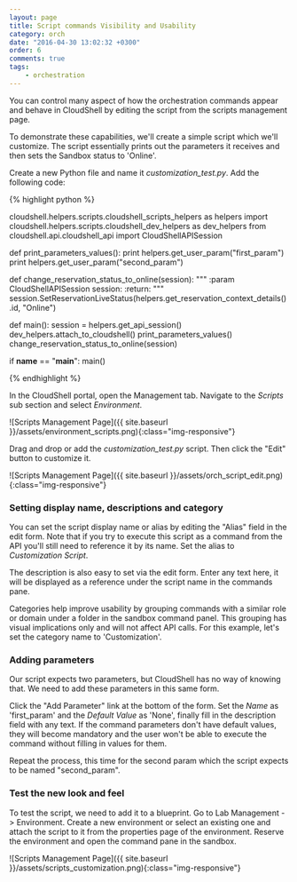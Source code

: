 ```yaml
---
layout: page
title: Script commands Visibility and Usability
category: orch
date: "2016-04-30 13:02:32 +0300"
order: 6
comments: true
tags:
    - orchestration
---
```


You can control many aspect of how the orchestration commands appear and behave
in CloudShell by editing the script from the scripts management page.

To demonstrate these capabilities, we'll create a simple script which we'll customize.
The script essentially prints out the parameters it receives and then sets the Sandbox
status to 'Online'.

Create a new Python file and name it _customization_test.py_. Add the following code:

{% highlight python %}

cloudshell.helpers.scripts.cloudshell_scripts_helpers as helpers
import cloudshell.helpers.scripts.cloudshell_dev_helpers as dev_helpers
from cloudshell.api.cloudshell_api import CloudShellAPISession

def print_parameters_values():
    print helpers.get_user_param("first_param")
    print helpers.get_user_param("second_param")

def change_reservation_status_to_online(session):
    """
    :param CloudShellAPISession session:
    :return:
    """
    session.SetReservationLiveStatus(helpers.get_reservation_context_details().id, "Online")

def main():
    session = helpers.get_api_session()
    dev_helpers.attach_to_cloudshell()
    print_parameters_values()
    change_reservation_status_to_online(session)

if __name__ == "__main__":
    main()

{%  endhighlight %}

In the CloudShell portal, open the Management tab. Navigate to the _Scripts_ sub section and select _Environment_.

![Scripts Management Page]({{ site.baseurl }}/assets/environment_scripts.png){:class="img-responsive"}

Drag and drop or add the _customization_test.py_ script. Then click the "Edit" button to customize it.

![Scripts Management Page]({{ site.baseurl }}/assets/orch_script_edit.png){:class="img-responsive"}

### Setting display name, descriptions and category

You can set the script display name or alias by editing the "Alias" field in the edit form.
Note that if you try to execute this script as a command from the API you'll still need to reference it by
its name. Set the alias to _Customization Script_.

The description is also easy to set via the edit form. Enter any text here, it will be displayed as a reference
under the script name in the commands pane.

Categories help improve usability by grouping commands with a similar role or domain under a folder in the sandbox command
panel. This grouping has visual implications only and will not affect API calls. For this example, let's set the category name
to 'Customization'.

### Adding parameters

Our script expects two parameters, but CloudShell has no way of knowing that. We need to add these parameters
in this same form.

Click the "Add Parameter" link at the bottom of the form. Set the _Name_ as 'first_param' and the _Default Value_ as 'None',
finally fill in the description field with any text. If the command parameters don't have default values, they will become
mandatory and the user won't be able to execute the command without filling in values for them.

Repeat the process, this time for the second param which the script expects to be named "second_param".

### Test the new look and feel

To test the script, we need to add it to a blueprint. Go to Lab Management -> Environment. Create a new environment or
select an existing one and attach the script to it from the properties page of the environment.
Reserve the environment and open the command pane in the sandbox.

![Scripts Management Page]({{ site.baseurl }}/assets/scripts_customization.png){:class="img-responsive"}
